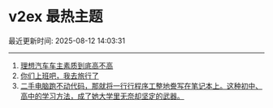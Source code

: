 # v2ex 最热主题

最近更新时间: 2025-08-12 14:03:31

--- 
1. [理想汽车车主素质到底高不高](https://www.v2ex.com/t/1151724) 
2. [你们上班吧，我去旅行了](https://www.v2ex.com/t/1151725) 
3. [二手电脑跑不动代码，那就将一行行程序工整地誊写在笔记本上。这种初中、高中的学习方法，成了她大学里无奈却坚定的武器。](https://www.v2ex.com/t/1151767) 
